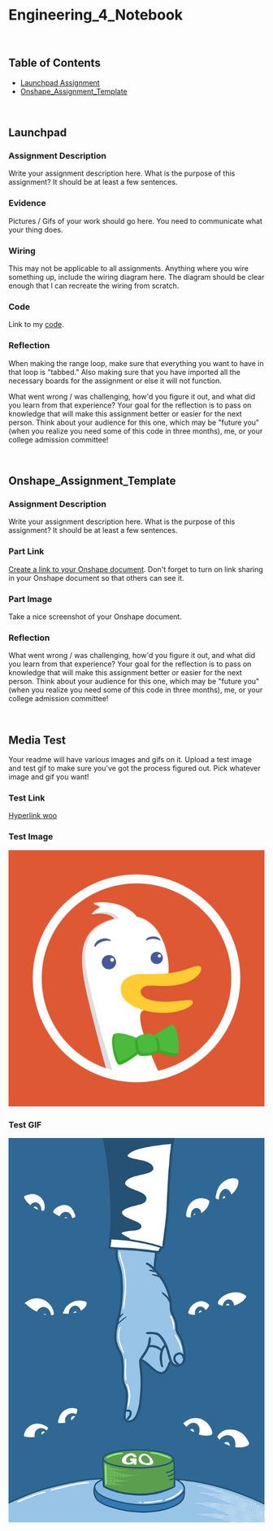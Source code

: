 # Engineering_4_Notebook

&nbsp;

## Table of Contents
* [Launchpad Assignment](#raspberry_pi_assignment_template)
* [Onshape_Assignment_Template](#onshape_assignment_template)

&nbsp;

## Launchpad

### **Assignment Description**

Write your assignment description here. What is the purpose of this assignment? It should be at least a few sentences.

### **Evidence** 

Pictures / Gifs of your work should go here. You need to communicate what your thing does. 

### **Wiring**

This may not be applicable to all assignments. Anything where you wire something up, include the wiring diagram here. The diagram should be clear enough that I can recreate the wiring from scratch. 

### **Code**
Link to my [code](https://github.com/lwhitmo/Engineering_4Notebook-LuciaWhitmore/blob/main/raspberry-pi/launchpad.py). 


### **Reflection**

When making the range loop, make sure that everything you want to have in that loop is "tabbed." Also making sure that you have imported all the necessary boards for the assignment or else it will not function. 


What went wrong / was challenging, how'd you figure it out, and what did you learn from that experience? Your goal for the reflection is to pass on knowledge that will make this assignment better or easier for the next person. Think about your audience for this one, which may be "future you" (when you realize you need some of this code in three months), me, or your college admission committee!

&nbsp;

## Onshape_Assignment_Template

### Assignment Description

Write your assignment description here. What is the purpose of this assignment? It should be at least a few sentences.

### Part Link 

[Create a link to your Onshape document](https://cvilleschools.onshape.com/documents/003e413cee57f7ccccaa15c2/w/ea71050bb283bf3bf088c96c/e/c85ae532263d3b551e1795d0?renderMode=0&uiState=62d9b9d7883c4f335ec42021). Don't forget to turn on link sharing in your Onshape document so that others can see it. 

### Part Image

Take a nice screenshot of your Onshape document. 

### Reflection

What went wrong / was challenging, how'd you figure it out, and what did you learn from that experience? Your goal for the reflection is to pass on knowledge that will make this assignment better or easier for the next person. Think about your audience for this one, which may be "future you" (when you realize you need some of this code in three months), me, or your college admission committee!

&nbsp;

## Media Test

Your readme will have various images and gifs on it. Upload a test image and test gif to make sure you've got the process figured out. Pick whatever image and gif you want!

### Test Link
[Hyperlink woo](https://github.com/lwhitmo/Engineering_4Notebook-LuciaWhitmore/blob/main/raspberry-pi/test.py)
### Test Image
![random test image](https://github.com/lwhitmo/Engineering_4Notebook-LuciaWhitmore/blob/main/images/unnamed.png)
### Test GIF
![random test gif](https://github.com/lwhitmo/Engineering_4Notebook-LuciaWhitmore/blob/main/images/01-eyes-final.gif)

